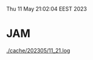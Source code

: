 Thu 11 May 21:02:04 EEST 2023
# JAM
<a href='./cache/202305/11_21.log'>./cache/202305/11_21.log</a>
